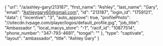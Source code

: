 {
    "url": "\/a\/ashley-gary\/213187",
    "first_name": "Ashley",
    "last_name": "Gary",
    "email": "Ashleygary60@gmail.com",
    "id": "213187",
    "login_id": "1759121",
    "data": {
        "incentive": "3",
        "auto_approve": true,
        "profilePhoto": "\/\/sitecdn.tvpage.com\/player\/logos\/default_profile.jpg",
        "job_title": "Ambassador ",
        "local_macys_store": "-1",
        "racif_id": "10877514",
        "phone_number": "347-793-4681",
        "tongal": ""
    },
    "type": "captivate",
    "layout": "ambassador",
    "title": "Ashley Gary"
}